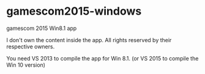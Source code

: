 # gamescom2015-windows
gamescom 2015 Win8.1 app

I don't own the content inside the app. All rights reserved by their respective owners.

You need VS 2013 to compile the app for Win 8.1. (or VS 2015 to compile the Win 10 version)
